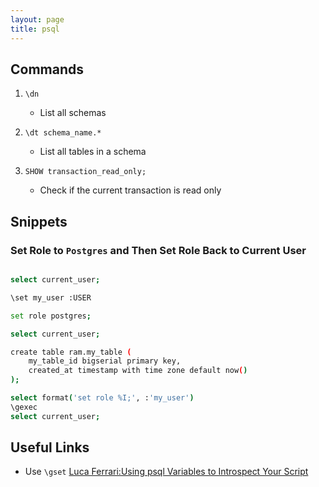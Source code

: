 ```yaml
---
layout: page
title: psql
---
```



## Commands

1. `\dn` 
    - List all schemas

2. `\dt schema_name.*`
    - List all tables in a schema

3. `SHOW transaction_read_only;`
    - Check if the current transaction is read only

## Snippets

### Set Role to `Postgres` and Then Set Role Back to Current User

```bash

select current_user;

\set my_user :USER

set role postgres;

select current_user;

create table ram.my_table (
    my_table_id bigserial primary key,
    created_at timestamp with time zone default now()
);

select format('set role %I;', :'my_user')
\gexec
select current_user;
```

## Useful Links

- Use `\gset` [Luca Ferrari:Using psql Variables to Introspect Your Script](https://fluca1978.github.io/2023/10/23/PostgreSQLPSQLVariablesToMonitorTransactions.html)